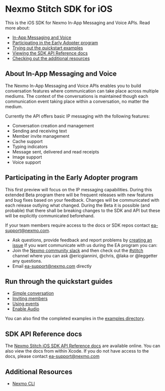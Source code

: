 # Nexmo Stitch SDK for iOS

This is the iOS SDK for Nexmo In-App Messaging and Voice APIs. Read more about:

- [In-App Messaging and Voice](#about-in-app-messaging-and-voice)
- [Participating in the Early Adopter program](#participating-in-the-early-adopter-program)
- [Trying out the quickstart examples](#run-through-the-quickstart-guides)
- [Viewing the SDK API Reference docs](#sdk-api-reference-docs)
- [Checking out the additional resources](#additional-resources)

## About In-App Messaging and Voice

The Nexmo In-App Messaging and Voice APIs enables you to build conversation features where communication can take place across multiple mediums. The context of the conversations is maintained though each communication event taking place within a conversation, no matter the medium.

Currently the API offers basic IP messaging with the following features:

- Conversation creation and management
- Sending and receiving text
- Member invite management
- Cache support
- Typing indicators
- Message sent, delivered and read receipts
- Image support
- Voice support

## Participating in the Early Adopter program

This first preview will focus on the IP messaging capabilities. During this extended Beta program there will be frequent releases with new features and bug fixes based on your feedback. Changes will be communicated with each release outlying what changed. During the Beta it is possible (and probable) that there shall be breaking changes to the SDK and API but these will be explicitly communicated beforehand.

If your team members require access to the docs or SDK repos contact [ea-support@nexmo.com](mailto:ea-support@nexmo.com).
* Ask questions, provide feedback and report problems by [creating an issue](https://github.com/Nexmo/conversation-ios-quickstart/issues/new)
If you want communicate with us during the EA program you can:
* Join the [Nexmo community slack](https://developer.nexmo.com/community/slack) and then check out the [#stitch](https://nexmo-community.slack.com/messages/C9H152ATW) channel where you can ask @ericgiannini, @chris, @laka or @leggetter any questions.
* Email [ea-support@nexmo.com](mailto:ea-support@nexmo.com) directly

## Run through the quickstart guides

* [Simple conversation](docs/1-simple-conversation.md)
* [Inviting members](docs/2-inviting-members.md)
* [Using events](docs/3-trying-it-out.md)
* [Enable Audio](docs/enable-audio.md)

You can also find the completed examples in the [examples directory](examples).

## SDK API Reference docs

The [Nexmo Stitch iOS SDK API Reference docs](https://developer.nexmo.com/sdk/stitch/ios/) are available online. You can also view the docs from within Xcode. If you do not have access to the docs, please contact [ea-support@nexmo.com](mailto:ea-support@nexmo.com)

## Additional Resources

* [Nexmo CLI](https://github.com/nexmo/nexmo-cli)
